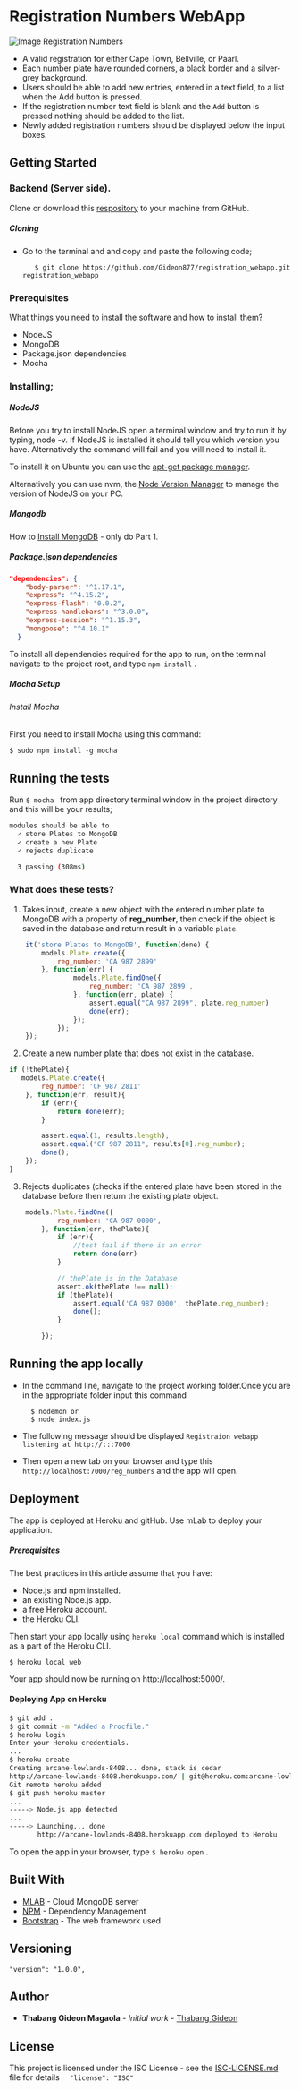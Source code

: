 # Registration Numbers WebApp

![Image Registration Numbers](http://backend-basics.projectcodex.co/reg_number_select_town.jpg)
* A valid registration for either Cape Town, Bellville, or Paarl.
* Each number plate have rounded corners, a black border and a silver-grey background.
* Users should be able to add new entries, entered in a text field, to a list when the Add button is pressed.
* If the registration number text field is blank and the ```Add``` button is pressed nothing should be added to the list.
* Newly added registration numbers should be displayed below the input boxes.

## Getting Started
### Backend (Server side).
Clone or download this [respository](https://github.com/Gideon877/registration_webapp.git) to your machine from GitHub.


##### Cloning
* Go to the terminal and and copy and paste the following code;

         $ git clone https://github.com/Gideon877/registration_webapp.git registration_webapp


### Prerequisites

What things you need to install the software and how to install them?
* NodeJS
* MongoDB
* Package.json dependencies
* Mocha

### Installing;
##### NodeJS

Before you try to install NodeJS open a terminal window and try to run it by typing, node -v. If NodeJS is installed it should tell you which version you have. Alternatively the command will fail and you will need to install it.

To install it on Ubuntu you can use the [apt-get package manager](https://nodejs.org/en/download/package-manager/#debian-and-ubuntu-based-linux-distributions.md).

Alternatively you can use nvm, the [Node Version Manager](https://github.com/creationix/nvm#install-script.md) to manage the version of NodeJS on your PC.

##### Mongodb

How to [Install MongoDB](https://www.digitalocean.com/community/tutorials/how-to-install-and-secure-mongodb-on-ubuntu-16-04.md) - only do Part 1.

##### Package.json dependencies

```json
"dependencies": {
    "body-parser": "^1.17.1",
    "express": "^4.15.2",
    "express-flash": "0.0.2",
    "express-handlebars": "^3.0.0",
    "express-session": "^1.15.3",
    "mongoose": "^4.10.1"
  }
```

To install all dependencies required for the app to run, on the terminal navigate to the project root, and type  ``` npm install ``` .

##### Mocha Setup
###### Install Mocha
First you need to install Mocha using this command:
```
$ sudo npm install -g mocha
```

## Running the tests

Run ```$ mocha ``` from app directory terminal window in the project directory and this will be your results;

```bash
modules should be able to
  ✓ store Plates to MongoDB
  ✓ create a new Plate
  ✓ rejects duplicate

  3 passing (308ms)
```


### What does these tests?

1) Takes input, create a new object with the entered number plate to MongoDB with a property of **reg_number**, then check if the object is saved in the database and return result in a variable ```plate```.


```javascript
    it('store Plates to MongoDB', function(done) {
        models.Plate.create({
            reg_number: 'CA 987 2899'
        }, function(err) {
                models.Plate.findOne({
                    reg_number: 'CA 987 2899',
                }, function(err, plate) {
                    assert.equal("CA 987 2899", plate.reg_number)
                    done(err);
                });
            });
    });
```

2) Create a new number plate that does not exist in the database.

```javascript
if (!thePlate){
   models.Plate.create({
        reg_number: 'CF 987 2811'
    }, function(err, result){
        if (err){
            return done(err);
        }

        assert.equal(1, results.length);
        assert.equal("CF 987 2811", results[0].reg_number);
        done();
    });
}

```
3) Rejects duplicates (checks if the entered plate have been stored in the database before then return the existing plate object.

```javascript
    models.Plate.findOne({
            reg_number: 'CA 987 0000',
        }, function(err, thePlate){
            if (err){
                //test fail if there is an error
                return done(err)
            }

            // thePlate is in the Database
            assert.ok(thePlate !== null);
            if (thePlate){
                assert.equal('CA 987 0000', thePlate.reg_number);
                done();
            }

        });
```


## Running the app locally

* In the command line, navigate to the project working folder.Once you are in the appropriate folder input this command

        $ nodemon or
        $ node index.js

* The following message should be displayed  ```Registraion webapp listening at http://:::7000```

* Then open a new tab on your browser and type this ``` http://localhost:7000/reg_numbers``` and the app will open.

## Deployment

The app is deployed at Heroku and gitHub.
Use mLab to deploy your application.

##### Prerequisites
The best practices in this article assume that you have:

* Node.js and npm installed.
* an existing Node.js app.
* a free Heroku account.
* the Heroku CLI.

Then start your app locally using `heroku local` command which is installed as a part of the Heroku CLI.

    $ heroku local web
Your app should now be running on http://localhost:5000/.

#### Deploying App on Heroku

```bash
$ git add .
$ git commit -m "Added a Procfile."
$ heroku login
Enter your Heroku credentials.
...
$ heroku create
Creating arcane-lowlands-8408... done, stack is cedar
http://arcane-lowlands-8408.herokuapp.com/ | git@heroku.com:arcane-lowlands-8408.git
Git remote heroku added
$ git push heroku master
...
-----> Node.js app detected
...
-----> Launching... done
       http://arcane-lowlands-8408.herokuapp.com deployed to Heroku

```

To open the app in your browser, type ```$ heroku open``` .


## Built With

* [MLAB](https://mlab.com) - Cloud MongoDB server
* [NPM](https://www.npmjs.com) - Dependency Management
* [Bootstrap](https://bootswatch.com/cerulean/) - The web framework used


## Versioning
``` "version": "1.0.0", ```


## Author

* **Thabang Gideon Magaola** - *Initial work* - [Thabang Gideon](https://github.com/Gideon877)

## License

This project is licensed under the ISC License - see the [ISC-LICENSE.md](https://github.com/nevir/readable-licenses/blob/master/markdown/ISC-LICENSE.md) file for details
```   "license": "ISC" ```
